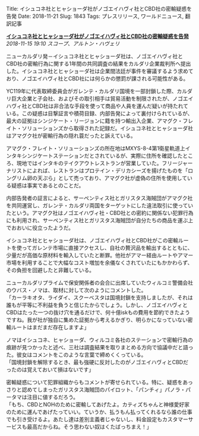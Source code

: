 Title: イシュコネ社とヒャショーダ社がノゴエイハヴィ社とCBD社の密輸疑惑を告発
Date: 2018-11-21
Slug: 1843
Tags: プレスリリース, ワールドニュース, 翻訳記事

<p class="lead"><strong><a href="https://community.eveonline.com/news/news-channels/world-news/ishukone-and-hyasyoda-call-for-cbt-to-open-case-over-claims-of-noh-and-cbd-smuggling/">イシュコネ社とヒャショーダ社がノゴエイハヴィ社とCBD社の密輸疑惑を告発</a></strong><br/>
<em>2018-11-15 19:10 スコープ、アルトン・ハヴェリ</em></p>
<p>ニューカルダリ発－イシュコネ社とヒャショーダ社は、ノゴエイハヴィ社とCBD社の密輸行為に関する1年間の共同調査の結果をカルダリ企業裁判所へ提出した。イシュコネ社とヒャショーダ社は企業間法廷が事件を審議するよう求めており、ノゴエイハヴィ社とCBD社には何らかの懲罰が課される可能性がある。</p>
<p>YC119年に代表取締委員会がガレンテ・カルダリ国境を一部封鎖した際、カルダリ巨大企業と子会社、およびその取引相手は貿易活動を制限されたが、ノゴエイハヴィ社とCBD社は非合法な手段を使って商品や人員を運んだ疑いが持たれている。この疑惑は目撃証言や積荷目録、内部告発によって裏付けられているが、最大の証拠はシンジケート・リージョンに籍を持つ輸出入企業、アマグク・フレイト・ソリューションズから取得された記録だ。イシュコネ社とヒャショーダ社はアマグク社が密輸行為の隠れ蓑だったと訴えている。</p>
<p>アマグク・フレイト・ソリューションズの所在地はMXYS-8-4第1衛星軌道上インタキシンジケートステーションだとされているが、実際に住所を確認したところ、現地ではインタキのテイクアウトレストランが営業していた。フリージャーナリストによれば、レストランはプロテイン・デリカシーズを揚げたものを「ロングリム卵の天ぷら」として売っており、アマグク社が虚偽の住所を使用している疑惑は事実であるとのことだ。</p>
<p>内部告発者の証言によると、サーペンティス社とガリスタス海賊団がアマグク社を共同運営し、ガレンテ・カルダリ両国をターゲットにした違法取引に使っていたという。アマグク社はノゴエイハヴィ社・CBD社との密約に関係ない犯罪行為にも利用され、サーペンティス社とガリスタス海賊団が自分たちの商品を運ぶ上でおおいに役立ったようだ。</p>
<p>イシュコネ社とヒャショーダ社は、ノゴエイハヴィ社とCBD社がこの密輸ルートを使ってガレンテ市場に直接アクセスし、自社の贅沢品を輸出するとともに、少量だが高価な原材料を輸入していたと断罪。他社がアマー経由ルートやアマー市場を利用することで大幅なコスト増加を余儀なくされていたにもかかわらず、その負担を回避したと非難している。</p>
<p>ニューカルダリプライムで保安関係者の会合に出席していたウィルコミ警備会社のウバス・ノマは、取材に対して次のようにコメントした。<br/>
「カーラキオタ、ライダイ、スクーベスタは国境封鎖を支持しましたが、それは誰もが平等に不利益を負うと信じたからでしょう。しかし、ノゴエイハヴィとCBDはたった一つの抜け穴を通るだけで、何十億iskもの費用を節約できたようですね。我が社が独自に集めた証拠から考えるかぎり、明らかになっていない密輸ルートはまだまだ存在しますよ」</p>
<p>ノマはイシュコネ、ヒャショーダ、ウィルコミ各社のステーションで密輸行為の痕跡が見つかったと述べ、三社は調査結果を取りまとめる方向で協議中だと語った。彼女はコメントをこのような言葉で締めくくっている。<br/>
「国境封鎖を解除するとき、最も強硬に反対したのがノゴエイハヴィとCBDだったのは覚えておいて損はないです」</p>
<p>密輸疑惑について犯罪組織からもコメントが寄せられている。特に、疑惑をあっさりと認めてしまったガリスタス海賊団のパイロット、「パンチィ」パノラ・パータマは注目に値するだろう。<br/>
「もち、CBDとNOHのために密輸してあげたよ。カティズちゃんと神様愛好家のために運んであげたっていい。ていうか、払うもん払ってくれるなら誰の仕事でも引き受けるよ。あたし達は差別主義者じゃないし、料金設定もカスタマーサービスも最高だからね。そう思わない奴はくたばっちまえ！」</p>

